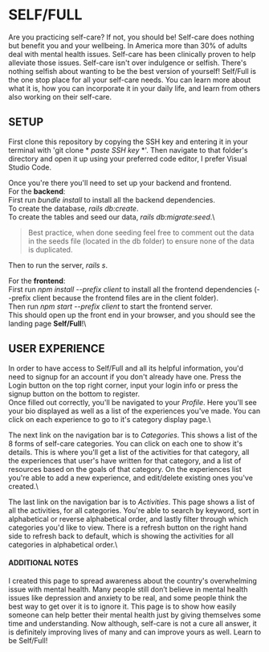 # SELF/FULL

Are you practicing self-care? If not, you should be! Self-care does nothing but benefit you and your wellbeing. In America more than 30% of adults deal with mental health issues. Self-care has been clinically proven to help alleviate those issues. Self-care isn't over indulgence or selfish. There's nothing selfish about wanting to be the best version of yourself! Self/Full is the one stop place for all your self-care needs. You can learn more about what it is, how you can incorporate it in your daily life, and learn from others also working on their self-care. 

## SETUP

First clone this repository by copying the SSH key and entering it in your terminal with 'git clone * *paste SSH key* *'. Then navigate to that folder's directory and open it up using your preferred code editor, I prefer Visual Studio Code. 

Once you're there you'll need to set up your backend and frontend.\
For the **backend**:\
First run *bundle install* to install all the backend dependencies.\
To create the database, *rails db:create*.\
To create the tables and seed our data, *rails db:migrate:seed*.\
> Best practice, when done seeding feel free to comment out the data in the seeds file (located in the db folder) to ensure none of the data is duplicated.

Then to run the server, *rails s*.

For the **frontend**:\
First run *npm install --prefix client* to install all the frontend dependencies (--prefix client because the frontend files are in the client folder).\
Then run *npm start --prefix client* to start the frontend server.\
This should open up the front end in your browser, and you should see the landing page **Self/Full**!\

## USER EXPERIENCE

In order to have access to Self/Full and all its helpful information, you'd need to signup for an account if you don't already have one. Press the Login button on the top right corner, input your login info or press the signup button on the bottom to register.\
Once filled out correctly, you'll be navigated to your *Profile*. Here you'll see your bio displayed as well as a list of the experiences you've made. You can click on each experience to go to it's category display page.\ 

The next link on the navigation bar is to *Categories*. This shows a list of the 8 forms of self-care categories. You can click on each one to show it's details. This is where you'll get a list of the activities for that category, all the experiences that user's have written for that category, and a list of resources based on the goals of that category. On the experiences list you're able to add a new experience, and edit/delete existing ones you've created.\ 

The last link on the navigation bar is to *Activities*. This page shows a list of all the activities, for all categories. You're able to search by keyword, sort in alphabetical or reverse alphabetical order, and lastly filter through which categories you'd like to view. There is a refresh button on the right hand side to refresh back to default, which is showing the activities for all categories in alphabetical order.\ 


#### ADDITIONAL NOTES

I created this page to spread awareness about the country's overwhelming issue with mental health. Many people still don’t believe in mental health issues like depression and anxiety to be real, and some people think the best way to get over it is to ignore it. This page is to show how easily someone can help better their mental health just by giving themselves some time and understanding. Now although, self-care is not a cure all answer, it is definitely improving lives of many and can improve yours as well. Learn to be Self/Full!
